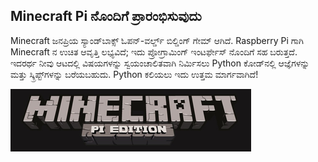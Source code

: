 ## Minecraft Pi ನೊಂದಿಗೆ ಪ್ರಾರಂಭಿಸುವುದು

Minecraft ಜನಪ್ರಿಯ ಸ್ಯಾಂಡ್‌ಬಾಕ್ಸ್ ಓಪನ್-ವರ್ಲ್ಡ್ ಬಿಲ್ಡಿಂಗ್ ಗೇಮ್ ಆಗಿದೆ. Raspberry Pi ಗಾಗಿ Minecraft ನ ಉಚಿತ ಆವೃತ್ತಿ ಲಭ್ಯವಿದೆ; ಇದು ಪ್ರೋಗ್ರಾಮಿಂಗ್ ಇಂಟರ್ಫೇಸ್ ನೊಂದಿಗೆ ಸಹ ಬರುತ್ತದೆ. ಇದರರ್ಥ ನೀವು ಆಟದಲ್ಲಿ ವಿಷಯಗಳನ್ನು ಸ್ವಯಂಚಾಲಿತವಾಗಿ ನಿರ್ಮಿಸಲು Python ಕೋಡ್‌ನಲ್ಲಿ ಆಜ್ಞೆಗಳನ್ನು ಮತ್ತು ಸ್ಕ್ರಿಪ್ಟ್‌ಗಳನ್ನು ಬರೆಯಬಹುದು. Python ಕಲಿಯಲು ಇದು ಉತ್ತಮ ಮಾರ್ಗವಾಗಿದೆ!

![Minecraft Pi ಬ್ಯಾನರ್](images/minecraft-pi-banner.png)